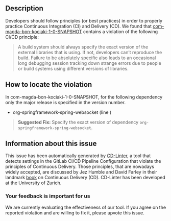 
## Description
Developers should follow principles (or best practices) in order to properly practice Continuous Integration (CI) and Delivery (CD).
We found that [com-magda-bon-kociaki-1-0-SNAPSHOT](https://gitlab.com/bon/web-socket-example-application/blob/master/.gitlab-ci.yml) contains a violation of the following CI/CD principle:

> A build system should always specify the exact version of the external libraries that is using.
If not, developers can’t reproduce the build. Failure to be absolutely specific also leads to an occasional long debugging session tracking down strange errors due to people or build systems using different versions of libraries.

## How to locate the violation

In com-magda-bon-kociaki-1-0-SNAPSHOT, for the following dependency only the major release is specified in the version number.

* org-springframework-spring-websocket (line )

> **Suggested Fix:** Specify the exact version of dependency `org-springframework-spring-websocket`.

## Information about this issue

This issue has been automatically generated by [CD-Linter](https://gitlab.com/Jancso/configuration-analytics), a tool that detects settings in the GitLab CI/CD Pipeline Configuration that violate the principles of Continuous Delivery. Those principles, that are nowadays widely accepted, are discussed by Jez Humble and David Farley in their landmark [book](https://www.oreilly.com/library/view/continuous-delivery-reliable/9780321670250/) on Continuous Delivery (CD). CD-Linter has been developed at the University of Zurich.

### Your feedback is important for us
We are currently evaluating the effectiveness of our tool. If you agree on the reported violation and are willing to fix it, please upvote this issue.